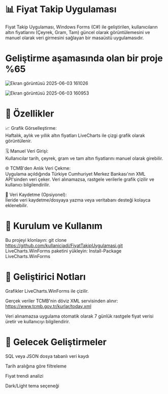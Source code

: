 # 📊 Fiyat Takip Uygulaması
Fiyat Takip Uygulaması, Windows Forms (C#) ile geliştirilen, kullanıcıların altın fiyatlarını (Çeyrek, Gram, Tam) güncel olarak görüntülemesini ve manuel olarak veri girmesini sağlayan bir masaüstü uygulamasıdır. 
# Geliştirme aşamasında olan bir proje %65






![Ekran görüntüsü 2025-06-03 161026](https://github.com/user-attachments/assets/1234fd02-eb73-4374-8222-4f2cc1286b94)


![Ekran görüntüsü 2025-06-03 160953](https://github.com/user-attachments/assets/ccd56400-2c90-4a9b-a5f4-803805c9c6eb)


# 🧩 Özellikler<br>


📈 Grafik Görselleştirme:<br>
Haftalık, aylık ve yıllık altın fiyatları LiveCharts ile çizgi grafik olarak görüntülenir.<br>

🗓️ Manuel Veri Girişi:<br>
Kullanıcılar tarih, çeyrek, gram ve tam altın fiyatlarını manuel olarak girebilir.<br>

🌐 TCMB'den Anlık Veri Çekme:<br>
Uygulama açıldığında Türkiye Cumhuriyet Merkez Bankası'nın XML API'sinden veri çeker. Veri alınamazsa, rastgele verilerle grafik çizilir ve kullanıcı bilgilendirilir.<br>

💾 Veri Kaydetme (Opsiyonel):<br>
İleride veri kaydetme/dosyaya yazma veya veritabanı desteği kolayca eklenebilir.<br>


# 🔧 Kurulum ve Kullanım

Bu projeyi klonlayın:   git clone https://github.com/kullaniciadi/FiyatTakipUygulamasi.git
LiveCharts.WinForms paketini yükleyin:  Install-Package LiveCharts.WinForms



# 🧪 Geliştirici Notları
Grafikler LiveCharts.WinForms ile çizilir.

Gerçek veriler TCMB'nin döviz XML servisinden alınır:
https://www.tcmb.gov.tr/kurlar/today.xml

Veri alınamazsa uygulama otomatik olarak 7 günlük rastgele fiyat verisi üretir ve kullanıcıyı bilgilendirir.




# 🚀 Gelecek Geliştirmeler
 SQL veya JSON dosya tabanlı veri kaydı

 Tarih aralığına göre filtreleme

 Fiyat trendi analizi

 Dark/Light tema seçeneği





